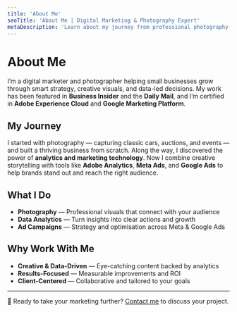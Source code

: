 ```yaml
---
title: 'About Me'
seoTitle: 'About Me | Digital Marketing & Photography Expert'
metaDescription: 'Learn about my journey from professional photography to data-driven digital marketing, with expertise in Adobe Experience Cloud and Google Marketing Platform.'
---
```


# About Me

I’m a digital marketer and photographer helping small businesses grow through smart strategy, creative visuals, and data-led decisions. My work has been featured in **Business Insider** and the **Daily Mail**, and I’m certified in **Adobe Experience Cloud** and **Google Marketing Platform**.

## My Journey

I started with photography — capturing classic cars, auctions, and events — and built a thriving business from scratch. Along the way, I discovered the power of **analytics and marketing technology**. Now I combine creative storytelling with tools like **Adobe Analytics**, **Meta Ads**, and **Google Ads** to help brands stand out and reach the right audience.

## What I Do

- **Photography** — Professional visuals that connect with your audience  
- **Data Analytics** — Turn insights into clear actions and growth  
- **Ad Campaigns** — Strategy and optimisation across Meta & Google Ads  

## Why Work With Me

- **Creative & Data-Driven** — Eye-catching content backed by analytics  
- **Results-Focused** — Measurable improvements and ROI  
- **Client-Centered** — Collaborative and tailored to your goals  

---

💬 Ready to take your marketing further? [Contact me](/contact) to discuss your project.
